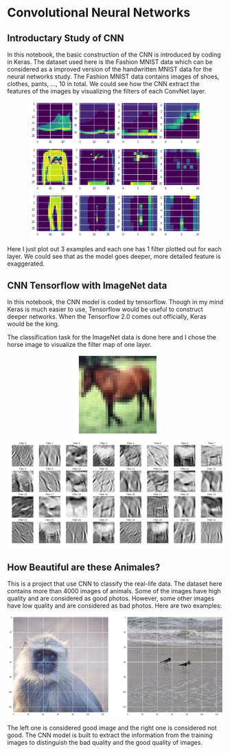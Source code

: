 # Convolutional Neural Networks

## Introductary Study of CNN

In this notebook, the basic construction of the CNN is introduced by coding in Keras. The dataset used here is the Fashion MNIST data which can be considered as a improved version of the handwritten MNIST data for the neural networks study. The Fashion MNIST data contains images of shoes, clothes, pants, ..., 10 in total. We could see how the CNN extract the features of the images by visualizing the filters of each ConvNet layer.

<div align="center">
        <img src="https://github.com/nji3/Deep_Learning_Study_Tutorial/blob/master/Convolutional_Nueral_Network/readme_images/cnn_fashionmnist_filters1.png" width="400px"</img> 
</div>
<div align="center">
        <img src="https://github.com/nji3/Deep_Learning_Study_Tutorial/blob/master/Convolutional_Nueral_Network/readme_images/cnn_fashionmnist_filters2.png" width="400px"</img> 
</div>
<div align="center">
        <img src="https://github.com/nji3/Deep_Learning_Study_Tutorial/blob/master/Convolutional_Nueral_Network/readme_images/cnn_fashionmnist_filters3.png" width="400px"</img> 
</div>

Here I just plot out 3 examples and each one has 1 filter plotted out for each layer. We could see that as the model goes deeper, more detailed feature is exaggerated.

## CNN Tensorflow with ImageNet data

In this notebook, the CNN model is coded by tensorflow. Though in my mind Keras is much easier to use, Tensorflow would be useful to construct deeper networks. When the Tensorflow 2.0 comes out officially, Keras would be the king.

The classification task for the ImageNet data is done here and I chose the horse image to visualize the filter map of one layer.

<div align="center">
        <img src="https://github.com/nji3/Deep_Learning_Study_Tutorial/blob/master/Convolutional_Nueral_Network/readme_images/cnn_horse.png" width="200px"</img> 
</div>
<div align="center">
        <img src="https://github.com/nji3/Deep_Learning_Study_Tutorial/blob/master/Convolutional_Nueral_Network/readme_images/cnn_horse_filtermap.png" width="600px"</img> 
</div>

## How Beautiful are these Animales?

This is a project that use CNN to classify the real-life data. The dataset here contains more than 4000 images of animals. Some of the images have high quality and are considered as good photos. However, some other images have low quality and are considered as bad photos. Here are two examples:

<div align="center">
        <img src="https://github.com/nji3/Deep_Learning_Study_Tutorial/blob/master/Convolutional_Nueral_Network/readme_images/cnn_animal_good_bad.png" width="600px"</img> 
</div>

The left one is considered good image and the right one is considered not good. The CNN model is built to extract the information from the training images to distinguish the bad quality and the good quality of images.
